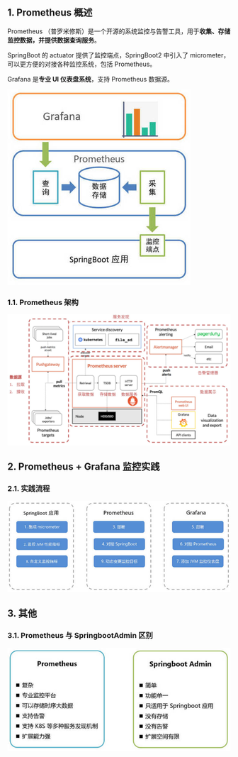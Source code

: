 ## 1. Prometheus 概述

Prometheus （普罗米修斯）是一个开源的系统监控与告警工具，用于**收集、存储监控数据，并提供数据查询服务**。

SpringBoot 的 actuator 提供了监控端点，SpringBoot2 中引入了 micrometer，可以更方便的对接各种监控系统，包括 Prometheus。

Grafana 是**专业 UI 仪表盘系统**，支持 Prometheus 数据源。

![](images/522510112249697.jpg)

### 1.1. Prometheus 架构

![](images/379251312242006.jpg)

## 2. Prometheus + Grafana 监控实践

### 2.1. 实践流程

![](images/436340012257028.jpg)

## 3. 其他

### 3.1. Prometheus 与 SpringbootAdmin 区别

![](images/200481712259886.jpg)
